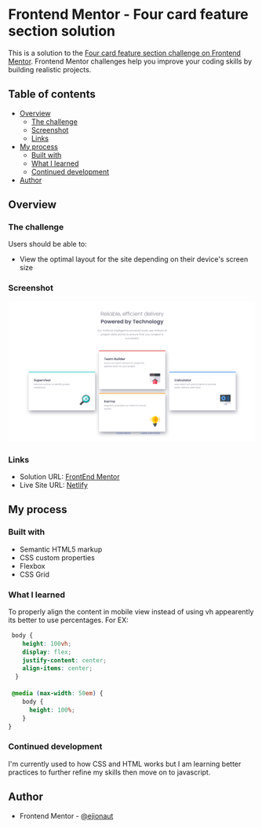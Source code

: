 # Frontend Mentor - Four card feature section solution

This is a solution to the [Four card feature section challenge on Frontend Mentor](https://www.frontendmentor.io/challenges/four-card-feature-section-weK1eFYK). Frontend Mentor challenges help you improve your coding skills by building realistic projects. 

## Table of contents

- [Overview](#overview)
  - [The challenge](#the-challenge)
  - [Screenshot](#screenshot)
  - [Links](#links)
- [My process](#my-process)
  - [Built with](#built-with)
  - [What I learned](#what-i-learned)
  - [Continued development](#continued-development)
- [Author](#author)


## Overview

### The challenge

Users should be able to:

- View the optimal layout for the site depending on their device's screen size

### Screenshot

![4 panel scr](https://github.com/ejionaut/4-card-feature/blob/main/images/4%20panel.png)

### Links

- Solution URL: [FrontEnd Mentor](https://www.frontendmentor.io/solutions/four-card-feature-using-grid-and-flex-TWBH-R1-cK)
- Live Site URL: [Netlify](https://radiant-lamington-52b76e.netlify.app/)

## My process

### Built with

- Semantic HTML5 markup
- CSS custom properties
- Flexbox
- CSS Grid

### What I learned

To properly align the content in mobile view instead of using vh appearently its better to use percentages.
For EX: 

```css
 body {
    height: 100vh;
    display: flex;
    justify-content: center;
    align-items: center;
  }

 @media (max-width: 50em) {
    body {
      height: 100%;
    }
}
```

### Continued development

I'm currently used to how CSS and HTML works but I am learning better practices to further refine my skills then move on to javascript.

## Author

- Frontend Mentor - [@ejionaut](https://www.frontendmentor.io/profile/ejionaut)

